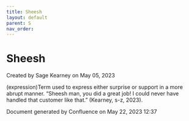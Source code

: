 ```yaml
---
title: Sheesh
layout: default
parent: S
nav_order:
---
```


# Sheesh

Created by  Sage Kearney on May 05, 2023

(expression)Term used to express either surprise or support in a more abrupt manner. “Sheesh man, you did a great job! I could never have handled that customer like that.” (Kearney, s-z, 2023).

Document generated by Confluence on May 22, 2023 12:37


